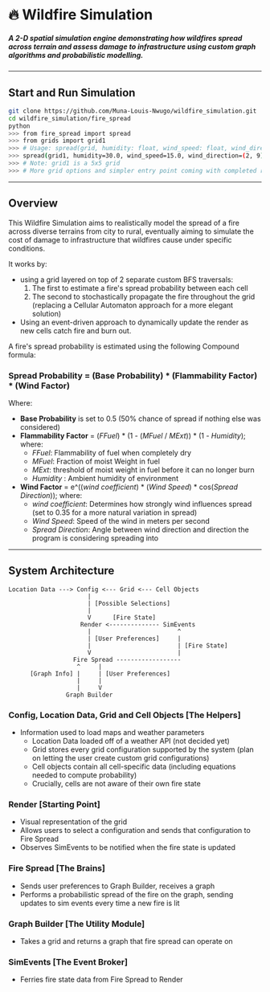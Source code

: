 # 🔥 Wildfire Simulation
##### A 2-D spatial simulation engine demonstrating how wildfires spread across terrain and assess damage to infrastructure using custom graph algorithms and probabilistic modelling.
---
## Start and Run Simulation
``` bash
git clone https://github.com/Muna-Louis-Nwugo/wildfire_simulation.git
cd wildfire_simulation/fire_spread
python
>>> from fire_spread import spread
>>> from grids import grid1
>>> # Usage: spread(grid, humidity: float, wind_speed: float, wind_direction: tuple, fire_start: tuple)
>>> spread(grid1, humidity=30.0, wind_speed=15.0, wind_direction=(2, 9), fire_start=(0, 0))
>>> # Note: grid1 is a 5x5 grid
>>> # More grid options and simpler entry point coming with completed render
```

---
## Overview
This Wildfire Simulation aims to realistically model the spread of a fire across diverse terrains from city to rural, eventually aiming to simulate the cost of damage to infrastructure that wildfires cause under specific conditions. 

It works by:
- using a grid layered on top of 2 separate custom BFS traversals:
  1. The first to estimate a fire's spread probability between each cell
  2. The second to stochastically propagate the fire throughout the grid (replacing a Cellular Automaton approach for a more elegant solution)
- Using an event-driven approach to dynamically update the render as new cells catch fire and burn out.

A fire's spread probability is estimated using the following Compound formula:
### Spread Probability = (Base Probability) * (Flammability Factor) * (Wind Factor)
Where:
- **Base Probability** is set to 0.5 (50% chance of spread if nothing else was considered)
- **Flammability Factor** = (_FFuel_) * (1 - (_MFuel_ / _MExt_)) * (1 - _Humidity_); where:
  - _FFuel_: Flammability of fuel when completely dry
  - _MFuel_: Fraction of moist Weight in fuel
  - _MExt_: threshold of moist weight in fuel before it can no longer burn
  - _Humidity_ : Ambient humidity of environment
- **Wind Factor** = e^((_wind coefficient_) * (_Wind Speed_) * cos(_Spread Direction_)); where:
  - _wind coefficient_: Determines how strongly wind influences spread (set to 0.35 for a more natural variation in spread)
  - _Wind Speed_: Speed of the wind in meters per second
  - _Spread Direction_: Angle between wind direction and direction the program is considering spreading into

---
## System Architecture

```
Location Data ---> Config <--- Grid <--- Cell Objects
                      |
                      | [Possible Selections]
                      |
                      V      [Fire State]
                    Render <-------------- SimEvents
                      |                        ^
                      | [User Preferences]     |
                      |                        | [Fire State]
                      V                        |
                  Fire Spread ------------------
                   ^     |
      [Graph Info] |     | [User Preferences]
                   |     |
                   |     V
                Graph Builder
```

### Config, Location Data, Grid and Cell Objects [The Helpers]
- Information used to load maps and weather parameters
  - Location Data loaded off of a weather API (not decided yet)
  - Grid stores every grid configuration supported by the system (plan on letting the user create custom grid configurations)
  - Cell objects contain all cell-specific data (including equations needed to compute probability)
  -   Crucially, cells are not aware of their own fire state

### Render [Starting Point]
- Visual representation of the grid
- Allows users to select a configuration and sends that configuration to Fire Spread
- Observes SimEvents to be notified when the fire state is updated

### Fire Spread [The Brains]
- Sends user preferences to Graph Builder, receives a graph
- Performs a probabilistic spread of the fire on the graph, sending updates to sim events every time a new fire is lit

### Graph Builder [The Utility Module]
- Takes a grid and returns a graph that fire spread can operate on

### SimEvents [The Event Broker]
- Ferries fire state data from Fire Spread to Render
